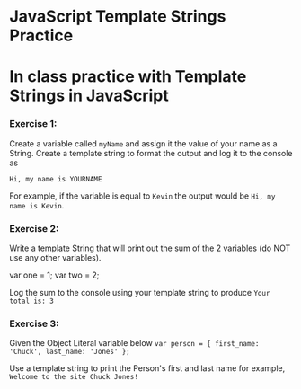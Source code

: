# JavaScript Template Strings Practice
# In class practice with Template Strings in JavaScript
### Exercise 1:

Create a variable called ```myName``` and assign it the value of your name as a String. Create a template string to format the output and log it to the console as 

```Hi, my name is YOURNAME``` 

For example, if the variable is equal to ```Kevin``` the output would be ```Hi, my name is Kevin```.

### Exercise 2:

Write a template String that will print out the sum of the 2 variables (do NOT use any other variables).

var one = 1;
var two = 2;

Log the sum to the console using your template string to produce ```Your total is: 3```


### Exercise 3:

Given the Object Literal variable below 
```var person = { first_name: 'Chuck', last_name: 'Jones' };```

Use a template string to print the Person's first and last name for example, ```Welcome to the site Chuck Jones!```

